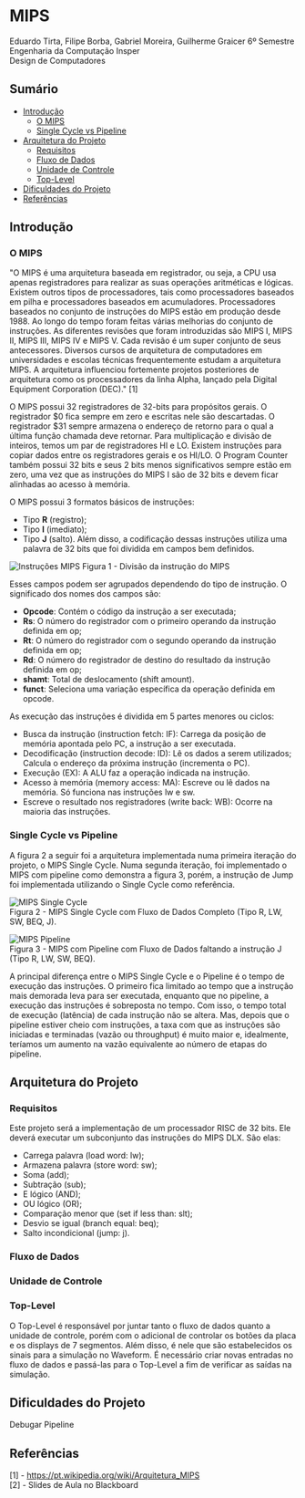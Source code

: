 # MIPS
Eduardo Tirta, Filipe Borba, Gabriel Moreira, Guilherme Graicer
6º Semestre  
Engenharia da Computação Insper  
Design de Computadores

## Sumário

* [Introdução](#introdução)
  * [O MIPS](#o-mips)
  * [Single Cycle vs Pipeline](#single-cycle-vs-pipeline)
* [Arquitetura do Projeto](#arquitetura-do-projeto)
  * [Requisitos](#requisitos)
  * [Fluxo de Dados](#fluxo-de-dados)
  * [Unidade de Controle](#unidade-de-controle)
  * [Top-Level](#Top-Level)
* [Dificuldades do Projeto](#dificuldades-do-projeto)
* [Referências](#referências)

## Introdução
### O MIPS

"O MIPS é uma arquitetura baseada em registrador, ou seja, a CPU usa apenas registradores para realizar as suas operações aritméticas e lógicas. Existem outros tipos de processadores, tais como processadores baseados em pilha e processadores baseados em acumuladores. Processadores baseados no conjunto de instruções do MIPS estão em produção desde 1988. Ao longo do tempo foram feitas várias melhorias do conjunto de instruções. As diferentes revisões que foram introduzidas são MIPS I, MIPS II, MIPS III, MIPS IV e MIPS V. Cada revisão é um super conjunto de seus antecessores. Diversos cursos de arquitetura de computadores em universidades e escolas técnicas frequentemente estudam a arquitetura MIPS. A arquitetura influenciou fortemente projetos posteriores de arquitetura como os processadores da linha Alpha, lançado pela Digital Equipment Corporation (DEC)." [1]

O MIPS possui 32 registradores de 32-bits para propósitos gerais. O registrador $0 fica sempre em zero e escritas nele são descartadas. O registrador $31 sempre armazena o endereço de retorno para o qual a última função chamada deve retornar. Para multiplicação e divisão de inteiros, temos um par de registradores HI e LO. Existem instruções para copiar dados entre os registradores gerais e os HI/LO.  O Program Counter também possui 32 bits e seus 2 bits menos significativos sempre estão em zero, uma vez que as instruções do MIPS I são de 32 bits e devem ficar alinhadas ao acesso à memória.

O MIPS possui 3 formatos básicos de instruções:
* Tipo **R** (registro);
*  Tipo **I** (imediato);
* Tipo **J** (salto).
Além disso, a codificação dessas instruções utiliza uma palavra de 32 bits que foi dividida em campos bem definidos.

![Instruções MIPS](https://i.imgur.com/0uGJ9KR.png)
Figura 1 - Divisão da instrução do MIPS

Esses campos podem ser agrupados dependendo do tipo de instrução. O significado dos nomes dos campos são:
* **Opcode**: Contém o código da instrução a ser executada;
* **Rs**: O número do registrador com o primeiro operando
da instrução definida em op;
* **Rt**: O número do registrador com o segundo operando
da instrução definida em op;
* **Rd**: O número do registrador de destino do resultado da
instrução definida em op;
* **shamt**: Total de deslocamento (shift amount).
* **funct**: Seleciona uma variação específica da operação
definida em opcode.

As execução das instruções é dividida em 5 partes menores ou ciclos:
* Busca da instrução (instruction fetch: IF): Carrega da posição de memória apontada pelo PC, a
instrução a ser executada.
* Decodificação (instruction decode: ID): Lê os dados a serem utilizados; Calcula o endereço da próxima instrução (incrementa o PC).
* Execução (EX): A ALU faz a operação indicada na instrução.
* Acesso à memória (memory access: MA): Escreve ou lê dados na memória. Só funciona nas
instruções lw e sw.
* Escreve o resultado nos registradores (write back: WB): Ocorre na maioria das instruções.


### Single Cycle vs Pipeline

A figura 2 a seguir foi a arquitetura implementada numa primeira iteração do projeto, o MIPS Single Cycle. Numa segunda iteração, foi implementado o MIPS com pipeline como demonstra a figura 3, porém, a instrução de Jump foi implementada utilizando o Single Cycle como referência.

![MIPS Single Cycle](https://i.imgur.com/9HCA2XT.png)  
Figura 2 - MIPS Single Cycle com Fluxo de Dados Completo (Tipo R, LW, SW, BEQ, J).

![MIPS Pipeline](https://i.imgur.com/s9xcZqp.png)  
Figura 3 - MIPS com Pipeline com Fluxo de Dados faltando a instrução J (Tipo R, LW, SW, BEQ).

A principal diferença entre o MIPS Single Cycle e o Pipeline é o tempo de execução das instruções. O primeiro fica limitado ao tempo que a instrução mais demorada leva para ser executada, enquanto que no pipeline, a execução das instruções é sobreposta no tempo. Com isso, o tempo total de execução (latência) de cada instrução não se altera. Mas, depois que o pipeline estiver cheio com instruções, a taxa com que as instruções são iniciadas e terminadas (vazão ou throughput) é muito maior e, idealmente, teríamos um aumento na vazão equivalente ao número de etapas do pipeline.


## Arquitetura do Projeto
### Requisitos

Este projeto será a implementação de um processador RISC de 32 bits. Ele deverá executar um subconjunto das instruções do MIPS DLX. São elas:
* Carrega palavra (load word: lw);
* Armazena palavra (store word: sw);
* Soma (add);
* Subtração (sub);
* E lógico (AND);
* OU lógico (OR);
* Comparação menor que (set if less than: slt);
* Desvio se igual (branch equal: beq);
* Salto incondicional (jump: j).

### Fluxo de Dados

### Unidade de Controle

### Top-Level
O Top-Level é responsável por juntar tanto o fluxo de dados quanto a unidade de controle, porém com o adicional de controlar os botões da placa e os displays de 7 segmentos. Além disso, é nele que são estabelecidos os sinais para a simulação no Waveform. É necessário criar novas entradas no fluxo de dados e passá-las para o Top-Level a fim de verificar as saídas na simulação.


## Dificuldades do Projeto
Debugar
Pipeline

## Referências
[1] - https://pt.wikipedia.org/wiki/Arquitetura_MIPS  
[2] - Slides de Aula no Blackboard  

